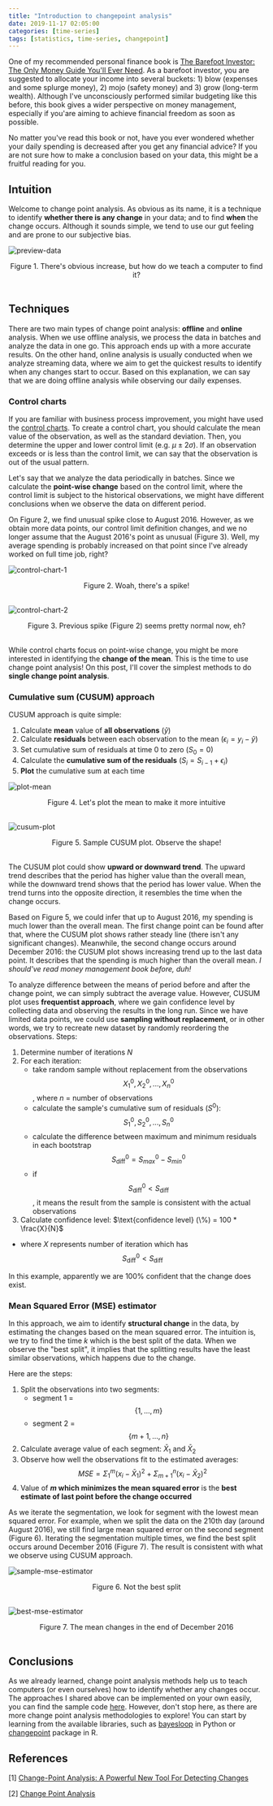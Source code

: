 ```yaml
---
title: "Introduction to changepoint analysis"
date: 2019-11-17 02:05:00
categories: [time-series]
tags: [statistics, time-series, changepoint]
---
```


One of my recommended personal finance book is [The Barefoot Investor: The Only Money Guide You'll Ever Need](https://barefootinvestor.com/). As a barefoot investor, you are suggested to allocate your income into several buckets: 1) blow (expenses and some splurge money), 2) mojo (safety money) and 3) grow (long-term wealth). Although I've unconsciously performed similar budgeting like this before, this book gives a wider perspective on money management, especially if you'are aiming to achieve financial freedom as soon as possible.

No matter you've read this book or not, have you ever wondered whether your daily spending is decreased after you get any financial advice? If you are not sure how to make a conclusion based on your data, this might be a fruitful reading for you.

## Intuition

Welcome to change point analysis. As obvious as its name, it is a technique to identify **whether there is any change** in your data; and to find **when** the change occurs. Although it sounds simple, we tend to use our gut feeling and are prone to our subjective bias.

![preview-data](/images/posts/2019-11-17-introduction-to-changepoint-analysis/1-preview-daily-spending.png?style=centerme)
<center>Figure 1. There's obvious increase, but how do we teach a computer to find it?</center><br/>

## Techniques

There are two main types of change point analysis: **offline** and **online** analysis. When we use offline analysis, we process the data in batches and analyze the data in one go. This approach ends up with a more accurate results. On the other hand, online analysis is usually conducted when we analyze streaming data, where we aim to get the quickest results to identify when any changes start to occur. Based on this explanation, we can say that we are doing offline analysis while observing our daily expenses.

### Control charts

If you are familiar with business process improvement, you might have used the [control charts](https://businessanalystlearnings.com/ba-techniques/2017/8/5/process-improvement-using-the-control-chart). To create a control chart, you should calculate the mean value of the observation, as well as the standard deviation. Then, you determine the upper and lower control limit (e.g. $\mu \pm2\sigma$). If an observation exceeds or is less than the control limit, we can say that the observation is out of the usual pattern.

Let's say that we analyze the data periodically in batches. Since we calculate the **point-wise change** based on the control limit, where the control limit is subject to the historical observations, we might have different conclusions when we observe the data on different period.

On Figure 2, we find unusual spike close to August 2016. However, as we obtain more data points, our control limit definition changes, and we no longer assume that the August 2016's point as unusual (Figure 3). Well, my average spending is probably increased on that point since I've already worked on full time job, right?

![control-chart-1](/images/posts/2019-11-17-introduction-to-changepoint-analysis/2-control-charts-1.png?style=centerme)
<center>Figure 2. Woah, there's a spike!</center><br/>

![control-chart-2](/images/posts/2019-11-17-introduction-to-changepoint-analysis/3-control-charts-2.png?style=centerme)
<center>Figure 3. Previous spike (Figure 2) seems pretty normal now, eh?</center><br/>

While control charts focus on point-wise change, you might be more interested in identifying the **change of the mean**. This is the time to use change point analysis! On this post, I'll cover the simplest methods to do **single change point analysis**.

### Cumulative sum (CUSUM) approach

CUSUM approach is quite simple:
1. Calculate **mean** value of **all observations** ($\hat{y}$)
2. Calculate **residuals** between each observation to the mean ($\epsilon_{i} = y_{i} - \hat{y}$)
3. Set cumulative sum of residuals at time 0 to zero ($S_{0} = 0$)
4. Calculate the **cumulative sum of the residuals** ($S_{i} = S_{i-1} + \epsilon_{i}$)
5. **Plot** the cumulative sum at each time

![plot-mean](/images/posts/2019-11-17-introduction-to-changepoint-analysis/4-plot-mean.png?style=centerme)
<center>Figure 4. Let's plot the mean to make it more intuitive</center><br/>

![cusum-plot](/images/posts/2019-11-17-introduction-to-changepoint-analysis/5-cusum-plot.png?style=centerme)
<center>Figure 5. Sample CUSUM plot. Observe the shape!</center><br/>

The CUSUM plot could show **upward or downward trend**. The upward trend describes that the period has higher value than the overall mean, while the downward trend shows that the period has lower value. When the trend turns into the opposite direction, it resembles the time when the change occurs.

Based on Figure 5, we could infer that up to August 2016, my spending is much lower than the overall mean. The first change point can be found after that, where the CUSUM plot shows rather steady line (there isn't any significant changes). Meanwhile, the second change occurs around December 2016: the CUSUM plot shows increasing trend up to the last data point. It describes that the spending is much higher than the overall mean. *I should've read money management book before, duh!* 

To analyze difference between the means of period before and after the change point, we can simply subtract the average value. However, CUSUM plot uses **frequentist approach**, where we gain confidence level by collecting data and observing the results in the long run. Since we have limited data points, we could use **sampling without replacement**, or in other words, we try to recreate new dataset by randomly reordering the observations. Steps:
1. Determine number of iterations $N$
2. For each iteration:
    - take random sample without replacement from the observations $$X^0_{1}, X^0_{2}, ..., X^0_{n}$$, where $n$ = number of observations
    - calculate the sample's cumulative sum of residuals ($S^0$): $$S^0_{1}, S^0_{2}, ..., S^0_{n}$$
    - calculate the difference between maximum and minimum residuals in each bootstrap $$S^0_{\text{diff}} = S^0_{max} - S^0_{min}$$
    - if $$S^0_{\text{diff}} < S_{\text{diff}}$$, it means the result from the sample is consistent with the actual observations
3. Calculate confidence level: 
 $\text{confidence level} (\%) = 100 * \frac{X}{N}$ 
- where $X$ represents number of iteration which has $$S^0_{\text{diff}} < S_{\text{diff}}$$

In this example, apparently we are 100% confident that the change does exist.

### Mean Squared Error (MSE) estimator

In this approach, we aim to identify **structural change** in the data, by estimating the changes based on the mean squared error. The intuition is, we try to find the time $k$ which is the best split of the data. When we observe the "best split", it implies that the splitting results have the least similar observations, which happens due to the change.

Here are the steps:
1. Split the observations into two segments: 
    - segment 1 = $$\left\{ 1, ..., m \right\}$$
    - segment 2 = $$\left\{ m+1, ..., n \right\}$$
2. Calculate average value of each segment: $\bar{X}_1$ and $\bar{X}_2$
3. Observe how well the observations fit to the estimated averages: 
$$MSE = \Sigma_{1}^{m}(x_{i} - \bar{X}_1)^2 + \Sigma_{m+1}^{n}(x_{i} - \bar{X}_2)^2$$
4. Value of **$m$ which minimizes the mean squared error** is the **best estimate of last point before the change occurred**

As we iterate the segmentation, we look for segment with the lowest mean squared error. For example, when we split the data on the 210th day (around August 2016), we still find large mean squared error on the second segment (Figure 6). Iterating the segmentation multiple times, we find the best split occurs around December 2016 (Figure 7). The result is consistent with what we observe using CUSUM approach.

![sample-mse-estimator](/images/posts/2019-11-17-introduction-to-changepoint-analysis/6-mse-estimator-sample.png?style=centerme)
<center>Figure 6. Not the best split</center><br/>

![best-mse-estimator](/images/posts/2019-11-17-introduction-to-changepoint-analysis/7-mse-estimator-best.png?style=centerme)
<center>Figure 7. The mean changes in the end of December 2016</center><br/>


## Conclusions

As we already learned, change point analysis methods help us to teach computers (or even ourselves) how to identify whether any changes occur. The approaches I shared above can be implemented on your own easily, you can find the sample code [here](https://nbviewer.jupyter.org/github/elvyna/data-analysis/blob/master/code/python/2019-11-13%20Changepoint%20analysis%20on%20daily%20expenses.ipynb). However, don't stop here, as there are more change point analysis methodologies to explore! You can start by learning from the available libraries, such as [bayesloop](http://docs.bayesloop.com/en/stable/tutorials/changepointstudy.html) in Python or [changepoint](https://cran.r-project.org/web/packages/changepoint/changepoint.pdf) package in R.

## References

[1] [Change-Point Analysis:
A Powerful New Tool For Detecting Changes](https://variation.com/change-point-analysis-a-powerful-new-tool-for-detecting-changes/)

[2] [Change Point Analysis](https://www.slideshare.net/kasshout/change-point-analysis-4835746)